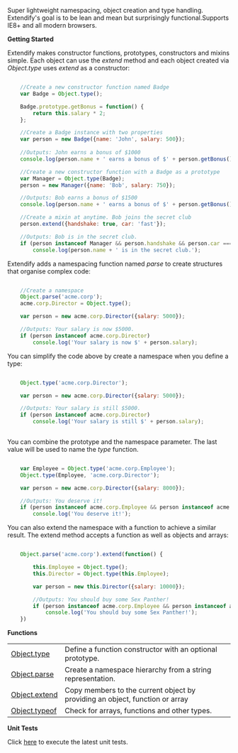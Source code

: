 Super lightweight namespacing, object creation and type handling. Extendify's goal is to be lean and mean but surprisingly functional.Supports IE8+ and all modern browsers.

**Getting Started**

Extendify makes constructor functions, prototypes, constructors and mixins simple. Each object can use the _extend_ method and each object created via _Object.type_ uses _extend_ as a constructor:

```javascript

	//Create a new constructor function named Badge
	var Badge = Object.type();

	Badge.prototype.getBonus = function() {
		return this.salary * 2;
	};

	//Create a Badge instance with two properties
	var person = new Badge({name: 'John', salary: 500});
	
	//Outputs: John earns a bonus of $1000
	console.log(person.name + ' earns a bonus of $' + person.getBonus());

	//Create a new constructor function with a Badge as a prototype
	var Manager = Object.type(Badge);
	person = new Manager({name: 'Bob', salary: 750});

	//Outputs: Bob earns a bonus of $1500
	console.log(person.name + ' earns a bonus of $' + person.getBonus());

	//Create a mixin at anytime. Bob joins the secret club
	person.extend({handshake: true, car: 'fast'});

	//Outputs: Bob is in the secret club.
	if (person instanceof Manager && person.handshake && person.car === 'fast')
		console.log(person.name + ' is in the secret club.');

```

Extendify adds a namespacing function named _parse_ to create structures that organise complex code:

```javascript

	//Create a namespace
	Object.parse('acme.corp');
	acme.corp.Director = Object.type();

	var person = new acme.corp.Director({salary: 5000});

	//Outputs: Your salary is now $5000.
	if (person instanceof acme.corp.Director) 
		console.log('Your salary is now $' + person.salary);

```

You can simplify the code above by create a namespace when you define a type:

```javascript

	Object.type('acme.corp.Director');

	var person = new acme.corp.Director({salary: 5000});

	//Outputs: Your salary is still $5000.
	if (person instanceof acme.corp.Director)
		console.log('Your salary is still $' + person.salary);
	
```

You can combine the prototype and the namespace parameter. The last value will be used to name the _type_ function.

```javascript

	var Employee = Object.type('acme.corp.Employee');
	Object.type(Employee, 'acme.corp.Director');

	var person = new acme.corp.Director({salary: 8000});

	//Outputs: You deserve it!
	if (person instanceof acme.corp.Employee && person instanceof acme.corp.Director) 
		console.log('You deserve it!');

```

You can also extend the namespace with a function to achieve a similar result. The extend method accepts a function as well as objects and arrays:

```javascript

	Object.parse('acme.corp').extend(function() {

		this.Employee = Object.type();
		this.Director = Object.type(this.Employee);

		var person = new this.Director({salary: 10000});

		//Outputs: You should buy some Sex Panther!
		if (person instanceof acme.corp.Employee && person instanceof acme.corp.Director) 
			console.log('You should buy some Sex Panther!');
	})

```

**Functions**

<table>
<tbody>

<tr><td><a href="../../wiki/type/">Object.type</a></td><td>Define a function constructor with an optional prototype.</td></tr>
<tr><td><a href="../../wiki/parse/">Object.parse</a></td><td>Create a namespace hierarchy from a string representation.</td></tr>
<tr><td><a href="../../wiki/extend/">Object.extend</a></td><td>Copy members to the current object by providing an object, function or array</td></tr>
<tr><td><a href="../../wiki/typeof/">Object.typeof</a></td><td>Check for arrays, functions and other types.</td></tr>
</tbody>
</table>


**Unit Tests**

Click <a href="http://jameswestgate.github.io/extendify/test/" target="_blank">here</a> to execute the latest unit tests.
